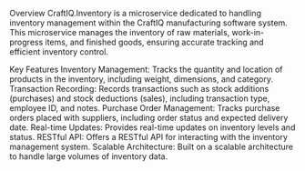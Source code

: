 Overview
CraftIQ.Inventory is a microservice dedicated to handling inventory management within the CraftIQ manufacturing software system. This microservice manages the inventory of raw materials, work-in-progress items, and finished goods, ensuring accurate tracking and efficient inventory control.

Key Features
Inventory Management: Tracks the quantity and location of products in the inventory, including weight, dimensions, and category.
Transaction Recording: Records transactions such as stock additions (purchases) and stock deductions (sales), including transaction type, employee ID, and notes.
Purchase Order Management: Tracks purchase orders placed with suppliers, including order status and expected delivery date.
Real-time Updates: Provides real-time updates on inventory levels and status.
RESTful API: Offers a RESTful API for interacting with the inventory management system.
Scalable Architecture: Built on a scalable architecture to handle large volumes of inventory data.
